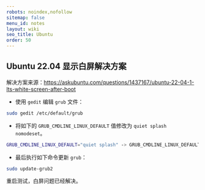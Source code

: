 ```yaml
---
robots: noindex,nofollow
sitemap: false
menu_id: notes
layout: wiki
seo_title: Ubuntu
order: 50
---
```


## Ubuntu 22.04 显示白屏解决方案

解决方案来源：https://askubuntu.com/questions/1437167/ubuntu-22-04-1-lts-white-screen-after-boot

* 使用 `gedit` 编辑 `grub` 文件：

```bash
sudo gedit /etc/default/grub
```

* 将如下的 `GRUB_CMDLINE_LINUX_DEFAULT` 值修改为 `quiet splash nomodeset`。

```bash
GRUB_CMDLINE_LINUX_DEFAULT="quiet splash" -> GRUB_CMDLINE_LINUX_DEFAULT="quiet splash"
```

* 最后执行如下命令更新 `grub`：

```bash
sudo update-grub2
```

重启测试，白屏问题已经解决。
